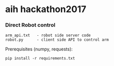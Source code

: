 # aih hackathon2017

### Direct Robot control

    arm_api.txt   - robot side server code
    robot.py      - client side API to control arm

Prerequisites (numpy, requests):

    pip install -r requirements.txt


